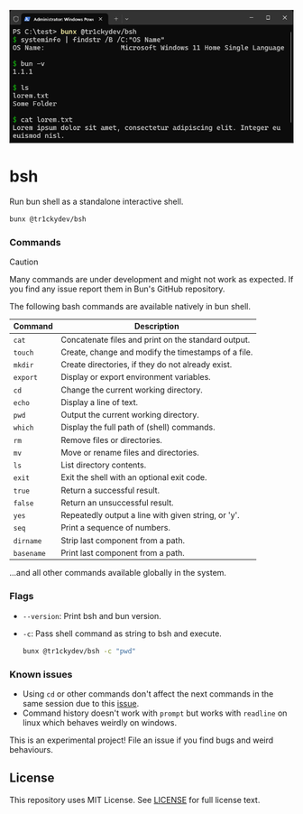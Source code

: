 ![](terminal.png)

# bsh

Run bun shell as a standalone interactive shell.

```bash
bunx @tr1ckydev/bsh
```



### Commands

> [!CAUTION]  
> Many commands are under development and might not work as expected. If you find any issue report them in Bun's GitHub repository.

The following bash commands are available natively in bun shell.

| Command    | Description                                         |
| ---------- | --------------------------------------------------- |
| `cat`      | Concatenate files and print on the standard output. |
| `touch`    | Create, change and modify the timestamps of a file. |
| `mkdir`    | Create directories, if they do not already exist.   |
| `export`   | Display or export environment variables.            |
| `cd`       | Change the current working directory.               |
| `echo`     | Display a line of text.                             |
| `pwd`      | Output the current working directory.               |
| `which`    | Display the full path of (shell) commands.          |
| `rm`       | Remove files or directories.                        |
| `mv`       | Move or rename files and directories.               |
| `ls`       | List directory contents.                            |
| `exit`     | Exit the shell with an optional exit code.          |
| `true`     | Return a successful result.                         |
| `false`    | Return an unsuccessful result.                      |
| `yes`      | Repeatedly output a line with given string, or 'y'. |
| `seq`      | Print a sequence of numbers.                        |
| `dirname`  | Strip last component from a path.                   |
| `basename` | Print last component from a path.                   |

...and all other commands available globally in the system.


### Flags

- `--version`: Print bsh and bun version.

- `-c`: Pass shell command as string to bsh and execute.

  ```bash
  bunx @tr1ckydev/bsh -c "pwd"
  ```

### Known issues

- Using `cd` or other commands don't affect the next commands in the same session due to this [issue](https://github.com/oven-sh/bun/issues/9893).
- Command history doesn't work with `prompt` but works with `readline` on linux which behaves weirdly on windows.

This is an experimental project! File an issue if you find bugs and weird behaviours.



## License

This repository uses MIT License. See [LICENSE](https://github.com/tr1ckydev/bsh/blob/main/LICENSE) for full license text.
